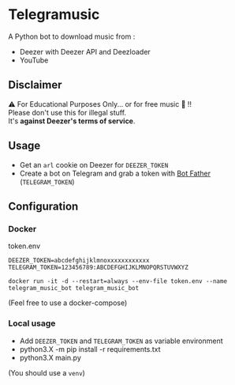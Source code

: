 # Telegramusic

A Python bot to download music from :
- Deezer with Deezer API and Deezloader
- YouTube

## Disclaimer
:warning: For Educational Purposes Only... or for free music :thinking: !!  
Please don't use this for illegal stuff.  
It's **against Deezer's terms of service**.


## Usage

- Get an `arl` cookie on Deezer for `DEEZER_TOKEN`
- Create a bot on Telegram and grab a token with [Bot Father](https://t.me/botfather) (`TELEGRAM_TOKEN`)

## Configuration

### Docker

token.env
```
DEEZER_TOKEN=abcdefghijklmnoxxxxxxxxxxxx
TELEGRAM_TOKEN=123456789:ABCDEFGHIJKLMNOPQRSTUVWXYZ
```

`docker run -it -d --restart=always --env-file token.env --name telegram_music_bot telegram_music_bot`

(Feel free to use a docker-compose)


### Local usage

- Add `DEEZER_TOKEN` and `TELEGRAM_TOKEN` as variable environment
- python3.X -m pip install -r requirements.txt
- python3.X main.py

(You should use a `venv`)